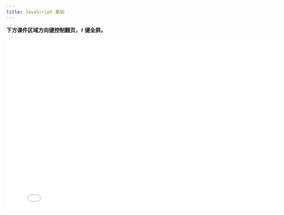 ```yaml
---
title: JavaScript 基础
---
```


**下方课件区域方向键控制翻页，`f` 键全屏。**

<iframe src="./slideshow.html" frameborder=0 width=800 height=450></iframe>
